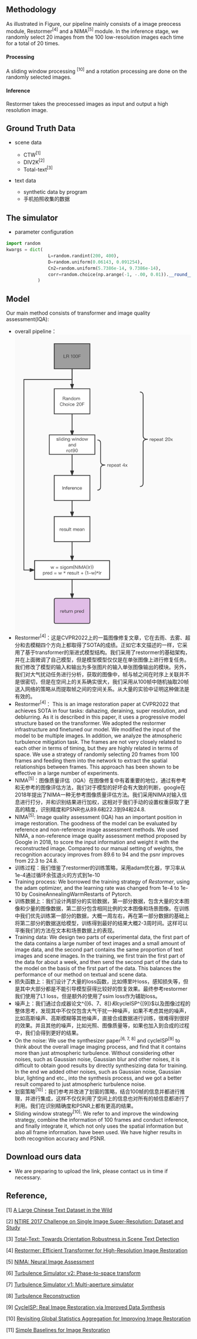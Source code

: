 ## Methodology

As illustrated in Figure, our pipeline mainly consists of a image preocess module, Restormer<sup>[4]</sup> and a NIMA<sup>[5]</sup> module. In the inference stage, we randomly select 20 images from the 100 low-resolution images each time for a total of 20 times. 

#### Processing
A sliding window processing <sup>[10]</sup> and a rotation processing are done on the randomly selected images. 

#### Inference
Restormer takes the preocessed images as input and output a high resolution image. 

## Ground Truth Data
- scene data
    + CTW<sup>[1]</sup>
    + DIV2K<sup>[2]</sup>
    + Total-text<sup>[3]</sup>

- text data
    + synthetic data by program
    + 手机拍照收集的数据


## The simulator  
- parameter configuration
```python
import random
kwargs = dict(
                L=random.randint(200, 400),
                D=random.uniform(0.06143, 0.091254),
                Cn2=random.uniform(5.7386e-14, 9.7386e-14),
                corr=random.choice(np.arange(-1, -.00, 0.01)).__round__(3),
            )   
```

## Model
Our main method consists of transformer and image quality assessment(IQA):
+ overall pipeline：
![](model_v2.jpeg)
+ Restormer<sup>[4]</sup>：这是CVPR2022上的一篇图像修复文章，它在去雨、去雾、超分和去模糊四个方向上都取得了SOTA的成绩。正如它本文描述的一样，它采用了基于transformer的渐进式模型结构。我们采用了restormer的基础架构，并在上面微调了自己模型，但是模型模型仅仅是在单张图像上进行修复任务。我们修改了模型的输入和输出为多张图片的输入单张图像输出的模块。另外，我们对大气扰动任务进行分析，获取的图像中，帧与帧之间在时序上关联并不是很密切，但是在空间上的关系确实很大，我们采用从100帧中随机抽取20帧送入网络的策略从而提取帧之间的空间关系。从大量的实验中证明这种做法是有效的。
+ Restormer<sup>[4]</sup>： This is an image restoration paper at CVPR2022 that achieves SOTA in four tasks:  dahazing, deraining, super resolution, and deblurring. As it is described in this paper, it uses a progressive model structure based on the transformer.  We adopted the restormer infrastructure and finetuned our model. We modified the input of the model to be multiple images. In addition, we analyze the atmospheric turbulence mitigation task. The frames are not very closely related to each other in terms of timing, but they are highly related in terms of space. We use a strategy of randomly selecting 20 frames from 100 frames and feeding them into the network to extract the spatial relationships between frames. This approach has been shown to be effective in a large number of experiments.
+ NIMA<sup>[5]</sup>：图像质量评估（IQA）在图像修复中有着重要的地位，通过有参考和无参考的图像评估方法，我们对于模型的好坏会有大致的判断，google在2018年提出了NIMA一种无参考图像质量评估方法。我们采用NIMA对输入信息进行打分，并和识别结果进行加权，这相对于我们手动的设置权重获取了更高的精度，识别精度和PSNR也从89.6和22.3到94和24.8.
+ NIMA<sup>[5]</sup>:  Image quality assessment (IQA) has an important position in image restoration. The goodness of the model can be evaluated by reference and non-reference image assessment methods. We used NIMA, a non-reference image quality assessment method proposed by Google in 2018, to score the input information and weight it with the reconstructed image. Compared to our manual setting of weights, the recognition accuracy improves from 89.6 to 94 and the psnr improves from 22.3 to 24.8.
+ 训练过程：我们借鉴了restormer的训练策略，采用adam优化器，学习率从1e-4通过循环余弦退火的方式到1e-10
+ Training process: We borrowed the training strategy of *Restormer*, using the adam optimizer, and the learning rate was changed from 1e-4 to 1e-10 by CosineAnnealingWarmRestarts of Pytorch.
+ 训练数据上：我们设计两部分的实验数据，第一部分数据，包含大量的文本图像和少量的图像数据，第二部分包含相同比例的文本图像和场景图像。在训练中我们优先训练第一部分的数据，大概一周左右，再在第一部分数据的基础上将第二部分的数据送给模型，训练得到最好的结果大概2-3周时间。这样可以平衡我们的方法在文本和场景数据上的表现。
+ Training data: We design two parts of experimental data, the first part of the data contains a large number of text images and a small amount of image data, and the second part contains the same proportion of text images and scene images. In the training, we first train the first part of the data for about a week, and then send the second part of the data to the model on the basis of the first part of the data. This balances the performance of our method on textual and scene data.
+ 损失函数上：我们设计了大量的loss函数，比如傅里叶loss，感知损失等，但是其中大部分都是不能引导模型获得比较好的恢复效果。最终参考restormer我们使用了L1 loss，但是额外的使用了ssim loss作为辅助loss。
+ 噪声上：我们通过合成器论文^{[6、7、8]}$和$cycleISP^{[9]}$以及图像过程的整体思考，发现其中不仅仅包含大气干扰一种噪声，如果不考虑其他的噪声，比如高斯噪声、高斯模糊等其他噪声，直接合成数据进行训练，很难得到很好的效果。并且其他的噪声，比如光照、图像质量等，如果也加入到合成的过程中，我们会得到更好的结果。
+ On the noise: We use the synthesizer paper<sup>[6, 7, 8]</sup> and cycleISP<sup>[9]</sup> to think about the overall image imaging process, and find that it contains more than just atmospheric turbulence. Without considering other noises, such as Gaussian noise, Gaussian blur and other noises, it is difficult to obtain good results by directly synthesizing data for training. In the end we added other noises, such as Gaussian noise, Gaussian blur, lighting and etc., into the synthesis process, and we got a better result compared to just atmospheric turbulence noise.
+ 划窗策略<sup>[10]</sup>：我们参考并改进了划窗的策略，结合100帧的信息并都进行推理，并进行集成，这样不仅仅利用了空间上的信息也对所有的帧信息都进行了利用。我们在识别精确度和PSNR上都有更高的结果。
+ Sliding window strategy<sup>[10]</sup>: We refer to and improve the windowing strategy, combine the information of 100 frames and conduct inference, and finally integrate it, which not only uses the spatial information but also all frame information. have been used. We have higher results in both recognition accuracy and PSNR.

## Download ours data
- We are preparing to upload the link, please contact us in time if necessary.

## Reference,
[1] [A Large Chinese Text Dataset in the Wild](https://ctwdataset.github.io/)

[2] [NTIRE 2017 Challenge on Single Image Super-Resolution: Dataset and Study](https://data.vision.ee.ethz.ch/cvl/DIV2K/)

[3] [Total-Text: Towards Orientation Robustness in Scene Text Detection](https://github.com/cs-chan/Total-Text-Dataset)

[4] [Restormer: Efficient Transformer for High-Resolution Image Restoration](https://arxiv.org/abs/2111.09881)

[5] [NIMA: Neural Image Assessment](https://arxiv.org/abs/1709.05424)

[6] [Turbulence Simulator v2: Phase-to-space transform](https://engineering.purdue.edu/ChanGroup/project_turbulence.html)

[7] [Turbulence Simulator v1: Multi-aperture simulator](https://engineering.purdue.edu/ChanGroup/project_turbulence.html)

[8] [Turbulence Reconstruction](https://engineering.purdue.edu/ChanGroup/project_turbulence.html)

[9] [CycleISP: Real Image Restoration via Improved Data Synthesis](https://arxiv.org/abs/2003.07761)

[10] [Revisiting Global Statistics Aggregation for Improving Image Restoration](https://arxiv.org/pdf/2112.04491.pdf)

[11] [Simple Baselines for Image Restoration](https://arxiv.org/abs/2204.04676)
